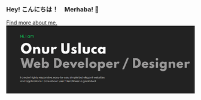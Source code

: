 ### Hey! こんにちは！　Merhaba! 👋


[Find more about me.](https://onurusluca.me/)
![GitHub Logo](Profile.png)
